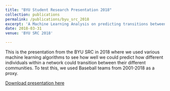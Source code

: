 ```yaml
---
title: "BYU Student Research Presentation 2018"
collection: publications
permalink: /publications/byu_src_2018
excerpt: 'A Machine Learning Analysis on predicting transitions between communities, using baseball teams as a proxy'
date: 2018-03-31
venue: 'BYU SRC 2018'

---
```

This is the presentation from the BYU SRC in 2018 where we used various machine learning algorithms to see how well we could predict how different individuals within a network could transition between their different communities. To test this, we used Baseball teams from 2001-2018 as a proxy.

[Download presentation here](http://joeleung16.github.io/files/byu_src_2018.pdf)
